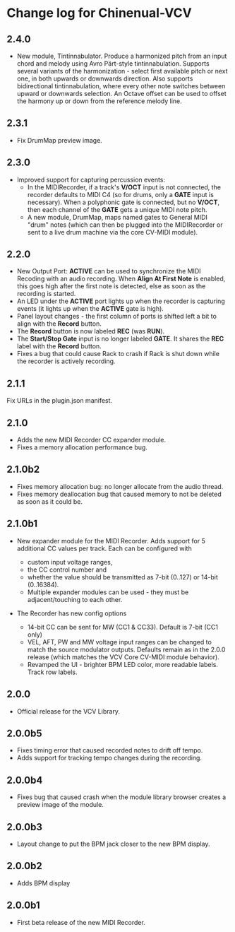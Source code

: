 # Change log for Chinenual-VCV

## 2.4.0

* New module, Tintinnabulator.   Produce a harmonized pitch from an
  input chord and melody using Avro Pärt-style tintinnabulation.  Supports
  several variants of the harmonization - select first available pitch
  or next one, in both upwards or downwards direction.  Also supports
  bidirectional tintinnabulation, where every other note switches
  between upward or downwards selection.  An Octave offset can be used
  to offset the harmony up or down from the reference melody line.

## 2.3.1

* Fix DrumMap preview image.

## 2.3.0

* Improved support for capturing percussion events:
  * In the MIDIRecorder, if a track's **V/OCT** input is not connected, the recorder defaults to 
  MIDI C4 (so for drums, only a **GATE** input is necessary). When a polyphonic gate is connected, but no **V/OCT**, then each channel of the **GATE** gets a unique MIDI note pitch.
  * A new module, DrumMap, maps named gates to General MIDI "drum" notes (which can then be plugged into the MIDIRecorder or sent to a live drum machine via the core CV-MIDI module).

## 2.2.0

* New Output Port: **ACTIVE** can be used to synchronize
  the MIDI Recoding with an audio recording.  When **Align At First
  Note** is enabled, this goes high after the first note is
  detected, else as soon as the recording is started.
*  An LED under the **ACTIVE** port lights up when the recorder
   is capturing events (it lights up when the **ACTIVE**
   gate is high).
* Panel layout changes - the first column of ports is shifted left a
  bit to align with the **Record** button.
* The **Record** button is now labeled **REC** (was **RUN**). 
* The **Start/Stop Gate** input is no longer labeled **GATE**. It  shares
  the **REC** label with the **Record** button.
* Fixes a bug that could cause Rack to crash if Rack is shut down 
  while the recorder is actively recording. 

## 2.1.1

Fix URLs in the plugin.json manifest.

## 2.1.0

* Adds the new MIDI Recorder CC expander module.  
* Fixes a memory allocation performance bug.

## 2.1.0b2

* Fixes memory allocation bug: no longer allocate from the audio thread.
* Fixes memory deallocation bug that caused memory to not be deleted
  as soon as it could be. 

## 2.1.0b1

* New expander module for the MIDI Recorder.  Adds support for 5 additional
  CC values per track. Each can be configured with 
  * custom input voltage ranges, 
  * the CC control number and 
  * whether the value should be transmitted as 7-bit (0..127) or 14-bit (0..16384).
  * Multiple expander modules can be used - they must be adjacent/touching to each other.

* The Recorder has new config options 
  * 14-bit CC can be sent for MW (CC1 & CC33). Default is 7-bit (CC1 only)
  * VEL, AFT, PW and MW voltage input ranges can be changed to match
    the source modulator outputs.   Defaults remain as in the 2.0.0
    release (which matches the VCV Core CV-MIDI module behavior).
  * Revamped the UI - brighter BPM LED color, more readable labels. Track row labels.

## 2.0.0

* Official release for the VCV Library.

## 2.0.0b5

* Fixes timing error that caused recorded notes to drift off tempo.  
* Adds support for tracking tempo changes during the recording.

## 2.0.0b4

* Fixes bug that caused crash when the module library browser creates a preview image of the module.

## 2.0.0b3

* Layout change to put the BPM jack closer to the new BPM display. 

## 2.0.0b2

* Adds BPM display

## 2.0.0b1

* First beta release of the new MIDI Recorder.
